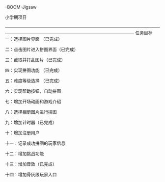 -BOOM-Jigsaw

小学期项目

——————————————————————————————————————————————————————————————————
任务目标 一：选择图片界面 （已完成）

二：点击图片进入拼图界面（已完成）

三：截取并打乱图片（已完成）

四：实现拼图功能 （已完成）

五：难度等级选择 （已完成）

六：实现帮助按钮，自动拼图

七：增加开场动画和游戏介绍

八：选择相册图片进行拼图

九：增加计时器（已完成）

十：增加注册用户

十一：记录成功拼图的玩家信息

十二：增加挑战功能

十三：增加音效（已完成）

十四：增加骨灰级玩家入口